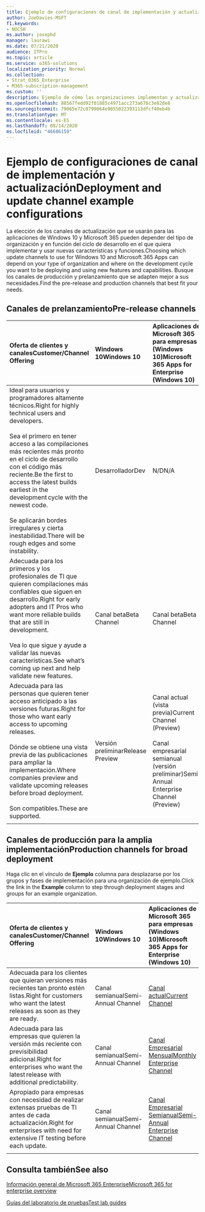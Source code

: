 ```yaml
---
title: Ejemplo de configuraciones de canal de implementación y actualización
author: JoeDavies-MSFT
f1.keywords:
- NOCSH
ms.author: josephd
manager: laurawi
ms.date: 07/21/2020
audience: ITPro
ms.topic: article
ms.service: o365-solutions
localization_priority: Normal
ms.collection:
- Strat_O365_Enterprise
- M365-subscription-management
ms.custom: ''
description: Ejemplo de cómo las organizaciones implementan y actualizan usando canales.
ms.openlocfilehash: 88567fedd92f01885c4971acc273a676c3e82de8
ms.sourcegitcommit: 79065e72c0799064e9055022393113dfcf40eb4b
ms.translationtype: MT
ms.contentlocale: es-ES
ms.lasthandoff: 08/14/2020
ms.locfileid: "46686159"
---
```

# <a name="deployment-and-update-channel-example-configurations"></a><span data-ttu-id="702d2-103">Ejemplo de configuraciones de canal de implementación y actualización</span><span class="sxs-lookup"><span data-stu-id="702d2-103">Deployment and update channel example configurations</span></span>

<span data-ttu-id="702d2-104">La elección de los canales de actualización que se usarán para las aplicaciones de Windows 10 y Microsoft 365 pueden depender del tipo de organización y en función del ciclo de desarrollo en el que quiera implementar y usar nuevas características y funciones.</span><span class="sxs-lookup"><span data-stu-id="702d2-104">Choosing which update channels to use for Windows 10 and Microsoft 365 Apps can depend on your type of organization and where on the development cycle you want to be deploying and using new features and capabilities.</span></span> <span data-ttu-id="702d2-105">Busque los canales de producción y prelanzamiento que se adapten mejor a sus necesidades.</span><span class="sxs-lookup"><span data-stu-id="702d2-105">Find the pre-release and production channels that best fit your needs.</span></span>

## <a name="pre-release-channels"></a><span data-ttu-id="702d2-106">Canales de prelanzamiento</span><span class="sxs-lookup"><span data-stu-id="702d2-106">Pre-release channels</span></span>

| <span data-ttu-id="702d2-107">Oferta de clientes y canales</span><span class="sxs-lookup"><span data-stu-id="702d2-107">Customer/Channel Offering</span></span> | <span data-ttu-id="702d2-108">Windows 10</span><span class="sxs-lookup"><span data-stu-id="702d2-108">Windows 10</span></span> | <span data-ttu-id="702d2-109">Aplicaciones de Microsoft 365 para empresas (Windows 10)</span><span class="sxs-lookup"><span data-stu-id="702d2-109">Microsoft 365 Apps for Enterprise (Windows 10)</span></span> |
|:-------|:-------|:-----|
| <span data-ttu-id="702d2-110">Ideal para usuarios y programadores altamente técnicos.</span><span class="sxs-lookup"><span data-stu-id="702d2-110">Right for highly technical users and developers.</span></span> <br><br> <span data-ttu-id="702d2-111">Sea el primero en tener acceso a las compilaciones más recientes más pronto en el ciclo de desarrollo con el código más reciente.</span><span class="sxs-lookup"><span data-stu-id="702d2-111">Be the first to access the latest builds earliest in the development cycle with the newest code.</span></span> <br><br> <span data-ttu-id="702d2-112">Se aplicarán bordes irregulares y cierta inestabilidad.</span><span class="sxs-lookup"><span data-stu-id="702d2-112">There will be rough edges and some instability.</span></span> | <span data-ttu-id="702d2-113">Desarrollador</span><span class="sxs-lookup"><span data-stu-id="702d2-113">Dev</span></span> | <span data-ttu-id="702d2-114">N/D</span><span class="sxs-lookup"><span data-stu-id="702d2-114">N/A</span></span> |
| <span data-ttu-id="702d2-115">Adecuada para los primeros y los profesionales de TI que quieren compilaciones más confiables que siguen en desarrollo.</span><span class="sxs-lookup"><span data-stu-id="702d2-115">Right for early adopters and IT Pros who want more reliable builds that are still in development.</span></span> <br><br> <span data-ttu-id="702d2-116">Vea lo que sigue y ayude a validar las nuevas características.</span><span class="sxs-lookup"><span data-stu-id="702d2-116">See what’s coming up next and help validate new features.</span></span> | <span data-ttu-id="702d2-117">Canal beta</span><span class="sxs-lookup"><span data-stu-id="702d2-117">Beta Channel</span></span> | <span data-ttu-id="702d2-118">Canal beta</span><span class="sxs-lookup"><span data-stu-id="702d2-118">Beta Channel</span></span> |
| <span data-ttu-id="702d2-119">Adecuada para las personas que quieren tener acceso anticipado a las versiones futuras.</span><span class="sxs-lookup"><span data-stu-id="702d2-119">Right for those who want early access to upcoming releases.</span></span> <br><br> <span data-ttu-id="702d2-120">Dónde se obtiene una vista previa de las publicaciones para ampliar la implementación.</span><span class="sxs-lookup"><span data-stu-id="702d2-120">Where companies preview and validate upcoming releases before broad deployment.</span></span> <br><br> <span data-ttu-id="702d2-121">Son compatibles.</span><span class="sxs-lookup"><span data-stu-id="702d2-121">These are supported.</span></span> <br>  | <span data-ttu-id="702d2-122">Versión preliminar</span><span class="sxs-lookup"><span data-stu-id="702d2-122">Release Preview</span></span> | <span data-ttu-id="702d2-123">Canal actual (vista previa)</span><span class="sxs-lookup"><span data-stu-id="702d2-123">Current Channel (Preview)</span></span> <br><br> <span data-ttu-id="702d2-124">Canal empresarial semianual (versión preliminar)</span><span class="sxs-lookup"><span data-stu-id="702d2-124">Semi-Annual Enterprise Channel (Preview)</span></span>|
||||

## <a name="production-channels-for-broad-deployment"></a><span data-ttu-id="702d2-125">Canales de producción para la amplia implementación</span><span class="sxs-lookup"><span data-stu-id="702d2-125">Production channels for broad deployment</span></span>

<span data-ttu-id="702d2-126">Haga clic en el vínculo de **Ejemplo** columna para desplazarse por los grupos y fases de implementación para una organización de ejemplo.</span><span class="sxs-lookup"><span data-stu-id="702d2-126">Click the link in the **Example** column to step through deployment stages and groups for an example organization.</span></span>

| <span data-ttu-id="702d2-127">Oferta de clientes y canales</span><span class="sxs-lookup"><span data-stu-id="702d2-127">Customer/Channel Offering</span></span> | <span data-ttu-id="702d2-128">Windows 10</span><span class="sxs-lookup"><span data-stu-id="702d2-128">Windows 10</span></span> | <span data-ttu-id="702d2-129">Aplicaciones de Microsoft 365 para empresas (Windows 10)</span><span class="sxs-lookup"><span data-stu-id="702d2-129">Microsoft 365 Apps for Enterprise (Windows 10)</span></span> | <span data-ttu-id="702d2-130">Ejemplo</span><span class="sxs-lookup"><span data-stu-id="702d2-130">Example</span></span> |
|:-------|:-------|:-----|:-------|
| <span data-ttu-id="702d2-131">Adecuada para los clientes que quieran versiones más recientes tan pronto estén listas.</span><span class="sxs-lookup"><span data-stu-id="702d2-131">Right for customers who want the latest releases as soon as they are ready.</span></span> | <span data-ttu-id="702d2-132">Canal semianual</span><span class="sxs-lookup"><span data-stu-id="702d2-132">Semi-Annual Channel</span></span> | [<span data-ttu-id="702d2-133">Canal actual</span><span class="sxs-lookup"><span data-stu-id="702d2-133">Current Channel</span></span>](https://docs.microsoft.com/deployoffice/overview-update-channels#current-channel-overview) | [<span data-ttu-id="702d2-134">Versiones más recientes</span><span class="sxs-lookup"><span data-stu-id="702d2-134">Latest releases</span></span>](deploy-update-channels-examples-rapid-deploy.md) |
| <span data-ttu-id="702d2-135">Adecuada para las empresas que quieren la versión más reciente con previsibilidad adicional.</span><span class="sxs-lookup"><span data-stu-id="702d2-135">Right for enterprises who want the latest release with additional predictability.</span></span> | <span data-ttu-id="702d2-136">Canal semianual</span><span class="sxs-lookup"><span data-stu-id="702d2-136">Semi-Annual Channel</span></span> | [<span data-ttu-id="702d2-137">Canal Empresarial Mensual</span><span class="sxs-lookup"><span data-stu-id="702d2-137">Monthly Enterprise Channel</span></span>](https://docs.microsoft.com/deployoffice/overview-update-channels#monthly-enterprise-channel-overview) |  |
| <span data-ttu-id="702d2-138">Apropiado para empresas con necesidad de realizar extensas pruebas de TI antes de cada actualización.</span><span class="sxs-lookup"><span data-stu-id="702d2-138">Right for enterprises with need for extensive IT testing before each update.</span></span> | <span data-ttu-id="702d2-139">Canal semianual</span><span class="sxs-lookup"><span data-stu-id="702d2-139">Semi-Annual Channel</span></span> | [<span data-ttu-id="702d2-140">Canal Empresarial Semianual</span><span class="sxs-lookup"><span data-stu-id="702d2-140">Semi-Annual Enterprise Channel</span></span>](https://docs.microsoft.com/deployoffice/overview-update-channels#semi-annual-enterprise-channel-overview) |  |
|||||


## <a name="see-also"></a><span data-ttu-id="702d2-141">Consulta también</span><span class="sxs-lookup"><span data-stu-id="702d2-141">See also</span></span>

[<span data-ttu-id="702d2-142">Información general de Microsoft 365 Enterprise</span><span class="sxs-lookup"><span data-stu-id="702d2-142">Microsoft 365 for enterprise overview</span></span>](microsoft-365-overview.md)

[<span data-ttu-id="702d2-143">Guías del laboratorio de pruebas</span><span class="sxs-lookup"><span data-stu-id="702d2-143">Test lab guides</span></span>](m365-enterprise-test-lab-guides.md)
